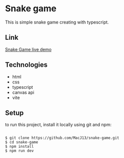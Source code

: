 # Snake game

This is simple snake game creating with typescript.

## Link

[Snake Game live demo](https://macj13.github.io/snake-game/)

## Technologies

- html
- css
- typescript
- canvas api
- vite

## Setup

to run this project, install it locally using git and npm:

```

$ git clone https://github.com/MacJ13/snake-game.git
$ cd snake-game
$ npm install
$ npm run dev

```
